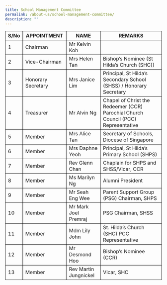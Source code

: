 ```yaml
---
title: School Management Committee
permalink: /about-us/school-management-committee/
description: ""
---
```

<style type="text/css">
table { border-collapse: collapse;}
td {border: 1px solid black; text-align: left;}
</style>

<table>
<thead style="border: 1px solid black">
  <tr>
    <th style="border: 1px solid black">S/No<br></th>
    <th style="border: 1px solid black">APPOINTMENT<br></th>
    <th style="border: 1px solid black">NAME<br></th>
    <th style="border: 1px solid black">REMARKS</th>
  </tr>
</thead>
<tbody>
  <tr>
    <td style="border: 1px solid black">1</td>
    <td style="border: 1px solid black">Chairman</td>
    <td style="border: 1px solid black">Mr Kelvin Koh</td>
    <td style="border: 1px solid black"></td>
  </tr>
  <tr>
    <td style="border: 1px solid black">2</td>
    <td style="border: 1px solid black">Vice-Chairman</td>
    <td style="border: 1px solid black">Mrs Helen Tan</td>
    <td style="border: 1px solid black">Bishop’s Nominee (St Hilda’s Church (SHC))</td>
  </tr>
  <tr>
    <td style="border: 1px solid black">3</td>
    <td style="border: 1px solid black">Honorary Secretary</td>
    <td style="border: 1px solid black">Mrs Janice Lim</td>
    <td style="border: 1px solid black">Principal, St Hilda’s Secondary School (SHSS) / Honorary Secretary</td>
  </tr>
  <tr>
    <td style="border: 1px solid black">4</td>
    <td style="border: 1px solid black">Treasurer</td>
    <td style="border: 1px solid black">Mr Alvin Ng</td>
    <td style="border: 1px solid black">Chapel of Christ the Redeemer (CCR) Parochial Church Council (PCC) Representative</td>
  </tr>
  <tr>
    <td style="border: 1px solid black">5</td>
    <td style="border: 1px solid black">Member</td>
    <td style="border: 1px solid black">Mrs Alice Tan</td>
    <td style="border: 1px solid black">Secretary of Schools, Diocese of Singapore</td>
  </tr>
  <tr>
    <td style="border: 1px solid black">6</td>
    <td style="border: 1px solid black">Member</td>
    <td style="border: 1px solid black">Mrs Daphne Yeoh</td>
    <td style="border: 1px solid black">Principal, St Hilda’s Primary School (SHPS)</td>
  </tr>
  <tr>
    <td style="border: 1px solid black">7</td>
    <td style="border: 1px solid black">Member</td>
    <td style="border: 1px solid black">Rev Glenn Chan</td>
    <td style="border: 1px solid black">Chaplain for SHPS and SHSS/Vicar, CCR</td>
  </tr>
  <tr>
    <td style="border: 1px solid black">8</td>
    <td style="border: 1px solid black">Member</td>
    <td style="border: 1px solid black">Ms Marilyn Ng</td>
    <td style="border: 1px solid black">Alumni President</td>
  </tr>
  <tr>
    <td style="border: 1px solid black">9</td>
    <td style="border: 1px solid black">Member</td>
    <td style="border: 1px solid black">Mr Seah Eng Wee</td>
    <td style="border: 1px solid black">Parent Support Group (PSG) Chairman, SHPS</td>
  </tr>
  <tr>
    <td style="border: 1px solid black">10</td>
    <td style="border: 1px solid black">Member</td>
    <td style="border: 1px solid black">Mr Mark Joel Premraj</td>
    <td style="border: 1px solid black">PSG Chairman, SHSS</td>
  </tr>
  <tr>
    <td style="border: 1px solid black">11</td>
    <td style="border: 1px solid black">Member</td>
    <td style="border: 1px solid black">Mdm Lily John</td>
    <td style="border: 1px solid black">St. Hilda’s Church (SHC) PCC Representative</td>
  </tr>
  <tr>
    <td style="border: 1px solid black">12</td>
    <td style="border: 1px solid black">Member</td>
    <td style="border: 1px solid black">Mr Desmond Hoo</td>
    <td style="border: 1px solid black">Bishop’s Nominee (CCR)</td>
  </tr>
  <tr>
    <td style="border: 1px solid black">13</td>
    <td style="border: 1px solid black">Member</td>
    <td style="border: 1px solid black">Rev Martin Jungnickel</td>
    <td style="border: 1px solid black">Vicar, SHC</td>
  </tr>
</tbody>
</table>
